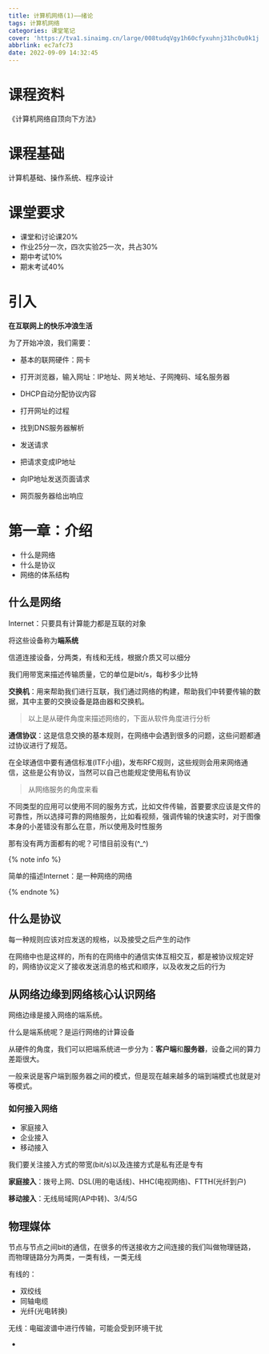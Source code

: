 ```yaml
---
title: 计算机网络(1)——绪论
tags: 计算机网络
categories: 课堂笔记
cover: 'https://tva1.sinaimg.cn/large/008tudqVgy1h60cfyxuhnj31hc0u0k1j.jpg'
abbrlink: ec7afc73
date: 2022-09-09 14:32:45
---
```


# 课程资料

《计算机网络自顶向下方法》

# 课程基础

计算机基础、操作系统、程序设计

# 课堂要求

- 课堂和讨论课20%
- 作业25分一次，四次实验25一次，共占30%
- 期中考试10%
- 期末考试40%

# 引入

**在互联网上的快乐冲浪生活**

为了开始冲浪，我们需要：

- 基本的联网硬件：网卡
- 打开浏览器，输入网址：IP地址、网关地址、子网掩码、域名服务器
- DHCP自动分配协议内容

- 打开网址的过程
- 找到DNS服务器解析
- 发送请求
- 把请求变成IP地址
- 向IP地址发送页面请求
- 网页服务器给出响应

# 第一章：介绍

- 什么是网络
- 什么是协议
- 网络的体系结构

## 什么是网络

Internet：只要具有计算能力都是互联的对象

将这些设备称为**端系统**

信道连接设备，分两类，有线和无线，根据介质又可以细分

我们用带宽来描述传输质量，它的单位是bit/s，每秒多少比特

**交换机**：用来帮助我们进行互联，我们通过网络的构建，帮助我们中转要传输的数据，其中主要的交换设备是路由器和交换机。

> 以上是从硬件角度来描述网络的，下面从软件角度进行分析

**通信协议**：这是信息交换的基本规则，在网络中会遇到很多的问题，这些问题都通过协议进行了规范。

在全球通信中要有通信标准(ITF小组)，发布RFC规则，这些规则会用来网络通信，这些是公有协议，当然可以自己也能规定使用私有协议

> 从网络服务的角度来看

不同类型的应用可以使用不同的服务方式，比如文件传输，首要要求应该是文件的可靠性，所以选择可靠的网络服务，比如看视频，强调传输的快速实时，对于图像本身的小差错没有那么在意，所以使用及时性服务

那有没有两方面都有的呢？可惜目前没有(^_^)

{% note info %}

简单的描述Internet：是一种网络的网络

{% endnote %}

## 什么是协议

每一种规则应该对应发送的规格，以及接受之后产生的动作

在网络中也是这样的，所有的在网络中的通信实体互相交互，都是被协议规定好的，网络协议定义了接收发送消息的格式和顺序，以及收发之后的行为

## 从网络边缘到网络核心认识网络

网络边缘是接入网络的端系统。

什么是端系统呢？是运行网络的计算设备

从硬件的角度，我们可以把端系统进一步分为：**客户端**和**服务器**，设备之间的算力差距很大。

一般来说是客户端到服务器之间的模式，但是现在越来越多的端到端模式也就是对等模式。

### 如何接入网络

- 家庭接入
- 企业接入
- 移动接入

我们要关注接入方式的带宽(bit/s)以及连接方式是私有还是专有

**家庭接入**：拨号上网、DSL(用的电话线)、HHC(电视网络)、FTTH(光纤到户)

**移动接入**：无线局域网(AP中转)、3/4/5G

## 物理媒体

节点与节点之间bit的通信，在很多的传送接收方之间连接的我们叫做物理链路，而物理链路分为两类，一类有线，一类无线

有线的：

- 双绞线
- 同轴电缆
- 光纤(光电转换)

无线：电磁波谱中进行传输，可能会受到环境干扰

- 